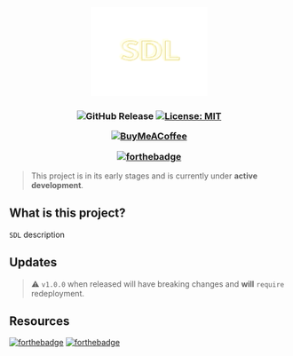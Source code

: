 <div align="center">
<img src="assets/icon.png" width=210 height="160"></img>
</div>

<h3 align="center">

![GitHub Release](https://img.shields.io/github/v/release/shinhyesundev/sdl)
[![License: MIT](https://img.shields.io/github/license/shinhyesundev/sdl.svg?style=flat-square&color=yellow)](https://github.com/shinhyesundev/sdl/blob/main/LICENSE)

[![BuyMeACoffee](https://img.shields.io/badge/Buy%20Me%20a%20Coffee-ffdd00?style=for-the-badge&logo=buy-me-a-coffee&logoColor=black)](https://www.buymeacoffee.com/shinhyesun)

[![forthebadge](https://forthebadge.com/images/featured/featured-built-with-love.svg)](https://forthebadge.com)

</h3>

> This project is in its early stages and is currently under **active development**.

## What is this project?

`SDL` description

## Updates

> :warning: `v1.0.0` when released will have breaking changes and **will** `require` redeployment.

## Resources

[![forthebadge](https://forthebadge.com/images/badges/made-with-rust.svg)](https://forthebadge.com)
[![forthebadge](https://forthebadge.com/images/badges/open-source.svg)](https://forthebadge.com)
